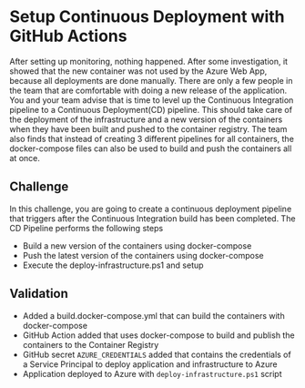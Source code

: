 # Setup Continuous Deployment with GitHub Actions

After setting up monitoring, nothing happened. After some investigation, it showed that the new container was not used by the Azure Web App, because all deployments are done manually. There are only a few people in the team that are comfortable with doing a new release of the application. You and your team advise that is time to level up the Continuous Integration pipeline to a Continuous Deployment(CD) pipeline. This should take care of the deployment of the infrastructure and a new version of the containers when they have been built and pushed to the container registry. The team also finds that instead of creating 3 different pipelines for all containers, the docker-compose files can also be used to build and push the containers all at once.

## Challenge 

In this challenge, you are going to create a continuous deployment pipeline that triggers after the Continuous Integration build has been completed. The CD Pipeline performs the following steps
* Build a new version of the containers using docker-compose
* Push the latest version of the containers using docker-compose
* Execute the deploy-infrastructure.ps1 and setup

## Validation

* Added a build.docker-compose.yml that can build the containers with docker-compose
* GitHub Action added that uses docker-compose to build and publish the containers to the Container Registry
* GitHub secret `AZURE_CREDENTIALS` added that contains the credentials of a Service Principal to deploy application and infrastructure to Azure
* Application deployed to Azure with `deploy-infrastructure.ps1` script



